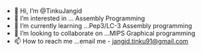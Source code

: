 - 👋 Hi, I’m @TinkuJangid
- 👀 I’m interested in ... Assembly Programming
- 🌱 I’m currently learning ...Pep3/LC-3 Assembly programming
- 💞️ I’m looking to collaborate on ...MIPS Graphical programming
- 📫 How to reach me ...email me - jangid.tinku91@gmail.com

<!---
TinkuJangid/TinkuJangid is a ✨ special ✨ repository because its `README.md` (this file) appears on your GitHub profile.
You can click the Preview link to take a look at your changes.
--->
